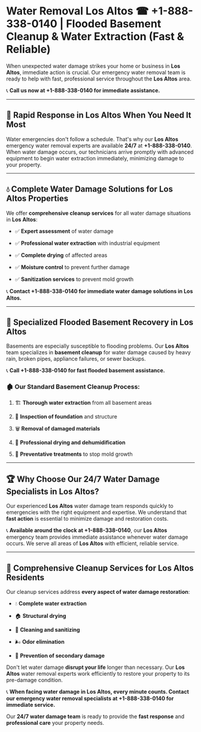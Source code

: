 # Water Removal Los Altos ☎ +1-888-338-0140 | Flooded Basement Cleanup & Water Extraction (Fast & Reliable)

When unexpected water damage strikes your home or business in **Los Altos**, immediate action is crucial. Our emergency water removal team is ready to help with fast, professional service throughout the **Los Altos** area. 

📞 **Call us now at +1-888-338-0140 for immediate assistance.**
---
## 🚀 Rapid Response in Los Altos When You Need It Most
Water emergencies don't follow a schedule. That's why our **Los Altos** emergency water removal experts are available **24/7** at **+1-888-338-0140**. When water damage occurs, our technicians arrive promptly with advanced equipment to begin water extraction immediately, minimizing damage to your property.
---
## 💧 Complete Water Damage Solutions for Los Altos Properties
We offer **comprehensive cleanup services** for all water damage situations in **Los Altos**:
- ✅ **Expert assessment** of water damage  
- ✅ **Professional water extraction** with industrial equipment  
- ✅ **Complete drying** of affected areas  
- ✅ **Moisture control** to prevent further damage  
- ✅ **Sanitization services** to prevent mold growth  
📞 **Contact +1-888-338-0140 for immediate water damage solutions in Los Altos.**
---
## 🌊 Specialized Flooded Basement Recovery in Los Altos
Basements are especially susceptible to flooding problems. Our **Los Altos** team specializes in **basement cleanup** for water damage caused by heavy rain, broken pipes, appliance failures, or sewer backups. 
📞 **Call +1-888-338-0140 for fast flooded basement assistance.**
### 🏚️ Our Standard Basement Cleanup Process:
1. 🏗️ **Thorough water extraction** from all basement areas  
2. 🔎 **Inspection of foundation** and structure  
3. 🗑️ **Removal of damaged materials**  
4. 💨 **Professional drying and dehumidification**  
5. 🚫 **Preventative treatments** to stop mold growth  
---
## 🏆 Why Choose Our 24/7 Water Damage Specialists in Los Altos?
Our experienced **Los Altos** water damage team responds quickly to emergencies with the right equipment and expertise. We understand that **fast action** is essential to minimize damage and restoration costs.
📞 **Available around the clock at +1-888-338-0140**, our **Los Altos** emergency team provides immediate assistance whenever water damage occurs. We serve all areas of **Los Altos** with efficient, reliable service.
---
## 🧹 Comprehensive Cleanup Services for Los Altos Residents
Our cleanup services address **every aspect of water damage restoration**:
- 💧 **Complete water extraction**  
- 🏠 **Structural drying**  
- 🧼 **Cleaning and sanitizing**  
- 🌬️ **Odor elimination**  
- 🚫 **Prevention of secondary damage**  
Don't let water damage **disrupt your life** longer than necessary. Our **Los Altos** water removal experts work efficiently to restore your property to its pre-damage condition.
📞 **When facing water damage in Los Altos, every minute counts. Contact our emergency water removal specialists at +1-888-338-0140 for immediate service.**
Our **24/7 water damage team** is ready to provide the **fast response** and **professional care** your property needs.
